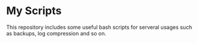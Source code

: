 # My Scripts

This repository includes some useful bash scripts for serveral usages such as backups, log compression and so on.